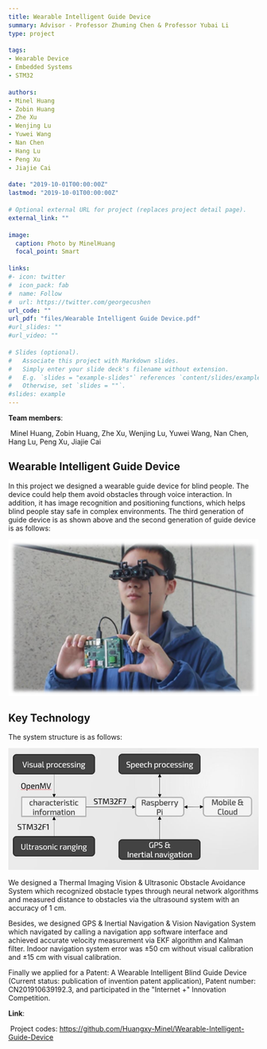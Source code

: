 ```yaml
---
title: Wearable Intelligent Guide Device
summary: Advisor - Professor Zhuming Chen & Professor Yubai Li
type: project

tags: 
- Wearable Device
- Embedded Systems
- STM32

authors:
- Minel Huang
- Zobin Huang
- Zhe Xu
- Wenjing Lu
- Yuwei Wang
- Nan Chen
- Hang Lu
- Peng Xu
- Jiajie Cai

date: "2019-10-01T00:00:00Z"
lastmod: "2019-10-01T00:00:00Z"

# Optional external URL for project (replaces project detail page).
external_link: ""

image:
  caption: Photo by MinelHuang
  focal_point: Smart

links:
#- icon: twitter
#  icon_pack: fab
#  name: Follow
#  url: https://twitter.com/georgecushen
url_code: ""
url_pdf: "files/Wearable Intelligent Guide Device.pdf"
#url_slides: ""
#url_video: ""

# Slides (optional).
#   Associate this project with Markdown slides.
#   Simply enter your slide deck's filename without extension.
#   E.g. `slides = "example-slides"` references `content/slides/example-slides.md`.
#   Otherwise, set `slides = ""`.
#slides: example
---
```


**Team members**:

​		Minel Huang, Zobin Huang, Zhe Xu, Wenjing Lu, Yuwei Wang, Nan Chen, Hang Lu, Peng Xu, Jiajie Cai

## **Wearable Intelligent Guide Device**

In this project we designed a wearable guide device for blind people. The device could help them avoid obstacles through voice interaction. In addition, it has image recognition and positioning functions, which helps blind people stay safe in complex environments. The third generation of guide device is as shown above and the second generation of guide device is as follows:

![](./01.png)

## **Key Technology**

The system structure is as follows:

![](./02.jpg)

We designed a Thermal Imaging Vision & Ultrasonic Obstacle Avoidance System which recognized obstacle types through neural network algorithms and measured distance to obstacles via the ultrasound system with an accuracy of 1 cm.

Besides, we designed GPS & Inertial Navigation & Vision Navigation System which navigated by calling a navigation app software interface and achieved accurate velocity measurement via EKF algorithm and Kalman filter. Indoor navigation system error was ±50 cm without visual calibration and ±15 cm with visual calibration.

Finally we applied for a Patent: A Wearable Intelligent Blind Guide Device (Current status: publication of invention patent application), Patent number: CN201910639192.3, and participated in the "Internet +" Innovation Competition.

**Link**:

​		Project codes: https://github.com/Huangxy-Minel/Wearable-Intelligent-Guide-Device